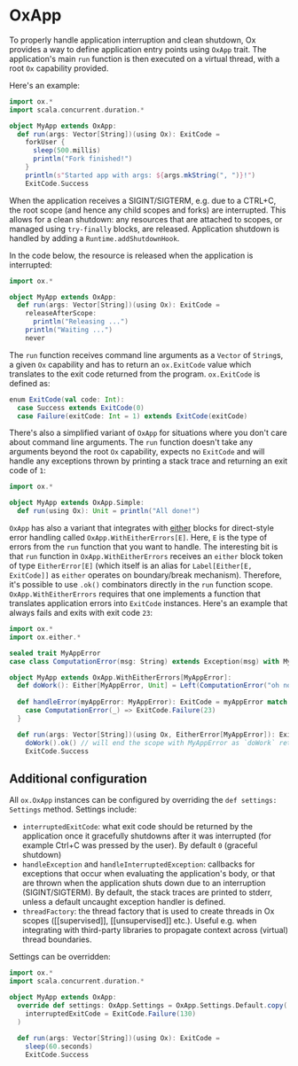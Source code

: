 # OxApp

To properly handle application interruption and clean shutdown, Ox provides a way to define application entry points
using `OxApp` trait. The application's main `run` function is then executed on a virtual thread, with a root `Ox`
capability provided. 

Here's an example:

```scala
import ox.*
import scala.concurrent.duration.*

object MyApp extends OxApp:
  def run(args: Vector[String])(using Ox): ExitCode =
    forkUser {
      sleep(500.millis)
      println("Fork finished!")
    }
    println(s"Started app with args: ${args.mkString(", ")}!")
    ExitCode.Success
```

When the application receives a SIGINT/SIGTERM, e.g. due to a CTRL+C, the root scope (and hence any child scopes and 
forks) are interrupted. This allows for a clean shutdown: any resources that are attached to scopes, or managed using 
`try-finally` blocks, are released. Application shutdown is handled by adding a `Runtime.addShutdownHook`.

In the code below, the resource is released when the application is interrupted:

```scala
import ox.*

object MyApp extends OxApp:
  def run(args: Vector[String])(using Ox): ExitCode =
    releaseAfterScope:
      println("Releasing ...")
    println("Waiting ...")
    never
```

The `run` function receives command line arguments as a `Vector` of `String`s, a given `Ox` capability and 
has to return an `ox.ExitCode` value which translates to the exit code returned from the program. `ox.ExitCode` is 
defined as:

```scala
enum ExitCode(val code: Int):
  case Success extends ExitCode(0)
  case Failure(exitCode: Int = 1) extends ExitCode(exitCode)
```

There's also a simplified variant of `OxApp` for situations where you don't care about command line arguments. 
The `run` function doesn't take any arguments beyond the root `Ox` capability, expects no `ExitCode` and will 
handle any exceptions thrown by printing a stack trace and returning an exit code of `1`:

```scala
import ox.*

object MyApp extends OxApp.Simple:
  def run(using Ox): Unit = println("All done!")
```

`OxApp` has also a variant that integrates with [either](../basics/error-handling.md#boundary-break-for-eithers) 
blocks for direct-style error handling called `OxApp.WithEitherErrors[E]`. Here, `E` is the type of errors from the 
`run` function that you want to handle. The interesting bit is that `run` function in `OxApp.WithEitherErrors` receives
an `either` block token of type `EitherError[E]` (which itself is an alias for `Label[Either[E, ExitCode]]` as `either` 
operates on boundary/break mechanism). Therefore, it's possible to use `.ok()` combinators directly in the `run` 
function scope. `OxApp.WithEitherErrors` requires that one implements a function that translates application errors
into `ExitCode` instances. Here's an example that always fails and exits with exit code `23`:

```scala
import ox.*
import ox.either.*

sealed trait MyAppError
case class ComputationError(msg: String) extends Exception(msg) with MyAppError

object MyApp extends OxApp.WithEitherErrors[MyAppError]:
  def doWork(): Either[MyAppError, Unit] = Left(ComputationError("oh no"))
  
  def handleError(myAppError: MyAppError): ExitCode = myAppError match {
    case ComputationError(_) => ExitCode.Failure(23)
  }

  def run(args: Vector[String])(using Ox, EitherError[MyAppError]): ExitCode = 
    doWork().ok() // will end the scope with MyAppError as `doWork` returns a Left
    ExitCode.Success
```

## Additional configuration

All `ox.OxApp` instances can be configured by overriding the `def settings: Settings` method. Settings include:

* `interruptedExitCode`: what exit code should be returned by the application once it gracefully shutdowns after it 
  was interrupted (for example Ctrl+C was pressed by the user). By default `0` (graceful shutdown)
* `handleException` and `handleInterruptedException`: callbacks for exceptions that occur when evaluating the 
  application's body, or that are thrown when the application shuts down due to an interruption (SIGINT/SIGTERM).
  By default, the stack traces are printed to stderr, unless a default uncaught exception handler is defined.
* `threadFactory`: the thread factory that is used to create threads in Ox scopes ([[supervised]], [[unsupervised]]
   etc.). Useful e.g. when integrating with third-party libraries to propagate context across (virtual) thread 
   boundaries.

Settings can be overridden:

```scala
import ox.*
import scala.concurrent.duration.*

object MyApp extends OxApp:
  override def settings: OxApp.Settings = OxApp.Settings.Default.copy(
    interruptedExitCode = ExitCode.Failure(130)
  )
  
  def run(args: Vector[String])(using Ox): ExitCode =
    sleep(60.seconds)
    ExitCode.Success
```
